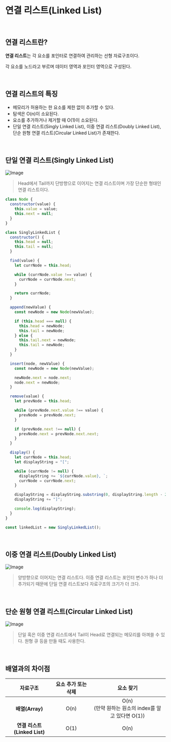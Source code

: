 # 연결 리스트(Linked List)

<br />

## 연결 리스트란?

**연결 리스트**는 각 요소를 포인터로 연결하여 관리하는 선형 자료구조이다.

각 요소를 노드라고 부르며 데이터 영역과 포인터 영역으로 구성된다.

<br />

## 연결 리스트의 특징

- 메모리가 허용하는 한 요소를 제한 없이 추가할 수 있다.
- 탐색은 O(n)이 소요된다.
- 요소를 추가하거나 제거할 때 O(1)이 소요된다.
- 단일 연결 리스트(Singly Linked List), 이중 연결 리스트(Doubly Linked List), 단순 원형 연결 리스트(Circular Linked List)가 존재한다.

<br />

## 단일 연결 리스트(Singly Linked List)

![Image](https://github.com/user-attachments/assets/c47acf55-3c5e-4b7f-b108-90333d0ee66d)

> Head에서 Tail까지 단방향으로 이어지는 연결 리스트이며 가장 단순한 형태인 연결 리스트이다.

```jsx
class Node {
  constructor(value) {
    this.value = value;
    this.next = null;
  }
}

class SinglyLinkedList {
  constructor() {
    this.head = null;
    this.tail = null;
  }

  find(value) {
    let currNode = this.head;

    while (currNode.value !== value) {
      currNode = currNode.next;
    }

    return currNode;
  }

  append(newValue) {
    const newNode = new Node(newValue);

    if (this.head === null) {
      this.head = newNode;
      this.tail = newNode;
    } else {
      this.tail.next = newNode;
      this.tail = newNode;
    }
  }

  insert(node, newValue) {
    const newNode = new Node(newValue);

    newNode.next = node.next;
    node.next = newNode;
  }

  remove(value) {
    let prevNode = this.head;

    while (prevNode.next.value !== value) {
      prevNode = prevNode.next;
    }

    if (prevNode.next !== null) {
      prevNode.next = prevNode.next.next;
    }
  }

  display() {
    let currNode = this.head;
    let displayString = "[";

    while (currNode != null) {
      displayString += `${currNode.value}, `;
      currNode = currNode.next;
    }

    displayString = displayString.substring(0, displayString.length - 2);
    displayString += "]";

    console.log(displayString);
  }
}

const linkedList = new SinglyLinkedList();
```

<br />

## 이중 연결 리스트(Doubly Linked List)

![Image](https://github.com/user-attachments/assets/5e258c26-dc4b-452a-9dd9-839d86be90df)

> 양방향으로 이어지는 연결 리스트다. 이중 연결 리스트는 포인터 변수가 하나 더 추가되기 때문에 단일 연결 리스트보다 자료구조의 크기가 더 크다.

<br />

## 단순 원형 연결 리스트(Circular Linked List)

![Image](https://github.com/user-attachments/assets/c1fc6b9a-61e3-4c1d-9947-2759c1da7c25)

> 단일 혹은 이중 연결 리스트에서 Tail이 Head로 연결되는 메모리를 아껴쓸 수 있다. 원형 큐 등을 만들 때도 사용한다.

<br />

## 배열과의 차이점

|           자료구조           | 요소 추가 또는 삭제 |                          요소 찾기                          |
| :--------------------------: | :-----------------: | :---------------------------------------------------------: |
|       **배열(Array)**        |        O(n)         | O(n) <br /> (만약 원하는 원소의 index를 알고 있다면 O(1)) |
| **연결 리스트(Linked List)** |        O(1)         |                            O(n)                             |
